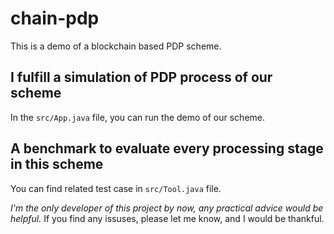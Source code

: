 # chain-pdp
This is a demo of a blockchain based PDP scheme.

## I fulfill a simulation of PDP process of our scheme
In the `src/App.java` file, you can run the demo of our scheme.

## A benchmark to evaluate every processing stage in this scheme
You can find related test case in `src/Tool.java` file.

*I'm the only developer of this project by now, any practical advice would be helpful.*
If you find any issuses, please let me know, and I would be thankful.
